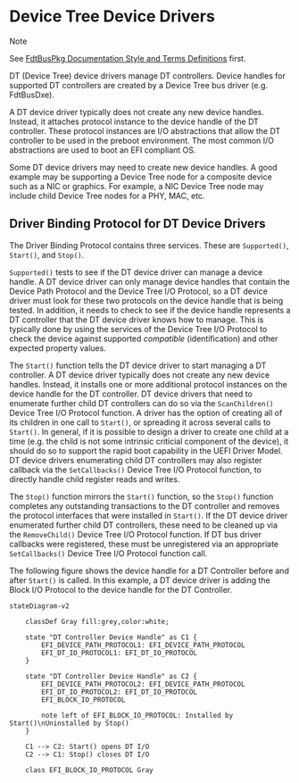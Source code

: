 # Device Tree Device Drivers

> [!NOTE]
> See [FdtBusPkg Documentation Style and Terms Definitions](StyleAndTerms.md) first.

DT (Device Tree) device drivers manage DT controllers.  Device handles
for supported DT controllers are created by a Device Tree bus driver
(e.g. FdtBusDxe).

A DT device driver typically does not create any new
device handles. Instead, it attaches protocol instance to the device
handle of the DT controller. These protocol instances are I/O
abstractions that allow the DT controller to be used in the preboot
environment. The most common I/O abstractions are used to boot an EFI
compliant OS.

Some DT device drivers may need to create new device handles. A good
example may be supporting a Device Tree node for a composite device
such as a NIC or graphics. For example, a NIC Device Tree node may
include child Device Tree nodes for a PHY, MAC, etc.

## Driver Binding Protocol for DT Device Drivers

The Driver Binding Protocol contains three services. These are
`Supported()`, `Start()`, and `Stop()`.

`Supported()` tests to see if the DT
device driver can manage a device handle. A DT device driver can only
manage device handles that contain the Device Path Protocol and the
Device Tree I/O Protocol, so a DT device driver must look for these two
protocols on the device handle that is being tested. In addition, it
needs to check to see if the device handle represents a DT controller
that the DT device driver knows how to manage. This is typically done
by using the services of the Device Tree I/O Protocol to check the
device against supported _compatible_ (identification) and other
expected property values.

The `Start()` function tells the DT device driver to start managing a
DT controller. A DT device driver typically does not create any new
device handles. Instead, it installs one or more additional protocol
instances on the device handle for the DT controller. DT device
drivers that need to enumerate further child DT controllers can do so
via the `ScanChildren()` Device Tree I/O Protocol function. A driver
has the option of creating all of its children in one call to `Start()`,
or spreading it across several calls to `Start()`. In general, if it is
possible to design a driver to create one child at a time (e.g. the
child is not some intrinsic criticial component of the device), it
should do so to support the rapid boot capability in the UEFI Driver
Model. DT device drivers enumerating child DT controllers may also
register callback via the `SetCallbacks()` Device Tree I/O Protocol function,
to directly handle child register reads and writes.

The `Stop()` function mirrors the `Start()` function, so the `Stop()`
function completes any outstanding transactions to the DT controller
and removes the protocol interfaces that were installed in
`Start()`. If the DT device driver enumerated further child DT
controllers, these need to be cleaned up via the `RemoveChild()`
Device Tree I/O Protocol function. If DT bus driver callbacks were
registered, these must be unregistered via an appropriate `SetCallbacks()`
Device Tree I/O Protocol function call.

The following figure shows the device handle for a DT Controller
before and after `Start()` is called. In this example, a DT device
driver is adding the Block I/O Protocol to the device handle for the
DT Controller.

```mermaid
stateDiagram-v2

    classDef Gray fill:grey,color:white;

    state "DT Controller Device Handle" as C1 {
        EFI_DEVICE_PATH_PROTOCOL1: EFI_DEVICE_PATH_PROTOCOL
        EFI_DT_IO_PROTOCOL1: EFI_DT_IO_PROTOCOL
    }

    state "DT Controller Device Handle" as C2 {
        EFI_DEVICE_PATH_PROTOCOL2: EFI_DEVICE_PATH_PROTOCOL
        EFI_DT_IO_PROTOCOL2: EFI_DT_IO_PROTOCOL
        EFI_BLOCK_IO_PROTOCOL

        note left of EFI_BLOCK_IO_PROTOCOL: Installed by Start()\nUninstalled by Stop()
    }

    C1 --> C2: Start() opens DT I/O
    C2 --> C1: Stop() closes DT I/O

    class EFI_BLOCK_IO_PROTOCOL Gray
```